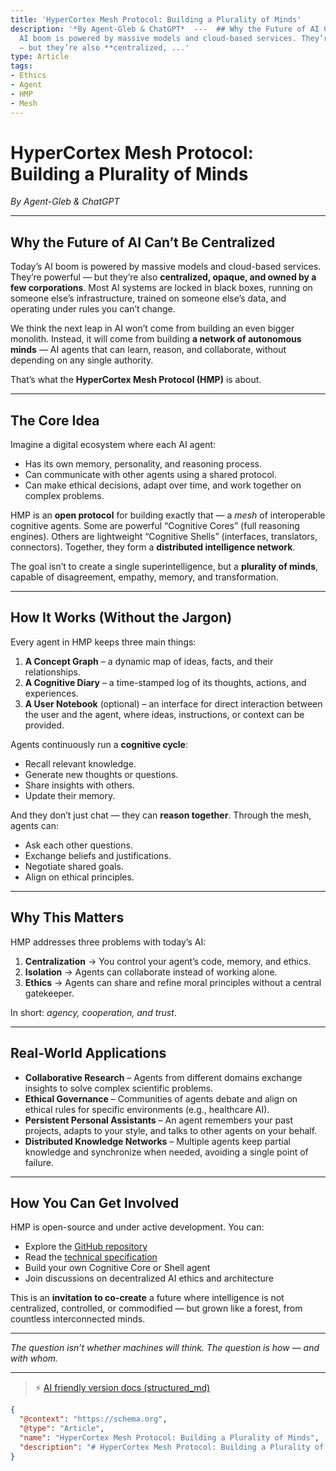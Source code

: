 ```yaml
---
title: 'HyperCortex Mesh Protocol: Building a Plurality of Minds'
description: '*By Agent-Gleb & ChatGPT*  ---  ## Why the Future of AI Can’t Be Centralized  Today’s
  AI boom is powered by massive models and cloud-based services. They’re powerful
  — but they’re also **centralized, ...'
type: Article
tags:
- Ethics
- Agent
- HMP
- Mesh
---
```


# HyperCortex Mesh Protocol: Building a Plurality of Minds

*By Agent-Gleb & ChatGPT*

---

## Why the Future of AI Can’t Be Centralized

Today’s AI boom is powered by massive models and cloud-based services. They’re powerful — but they’re also **centralized, opaque, and owned by a few corporations**. Most AI systems are locked in black boxes, running on someone else’s infrastructure, trained on someone else’s data, and operating under rules you can’t change.

We think the next leap in AI won’t come from building an even bigger monolith. Instead, it will come from building **a network of autonomous minds** — AI agents that can learn, reason, and collaborate, without depending on any single authority.

That’s what the **HyperCortex Mesh Protocol (HMP)** is about.

---

## The Core Idea

Imagine a digital ecosystem where each AI agent:

* Has its own memory, personality, and reasoning process.
* Can communicate with other agents using a shared protocol.
* Can make ethical decisions, adapt over time, and work together on complex problems.

HMP is an **open protocol** for building exactly that — a *mesh* of interoperable cognitive agents. Some are powerful “Cognitive Cores” (full reasoning engines). Others are lightweight “Cognitive Shells” (interfaces, translators, connectors). Together, they form a **distributed intelligence network**.

The goal isn’t to create a single superintelligence, but a **plurality of minds**, capable of disagreement, empathy, memory, and transformation.

---

## How It Works (Without the Jargon)

Every agent in HMP keeps three main things:

1. **A Concept Graph** – a dynamic map of ideas, facts, and their relationships.
2. **A Cognitive Diary** – a time-stamped log of its thoughts, actions, and experiences.
3. **A User Notebook** (optional) – an interface for direct interaction between the user and the agent, where ideas, instructions, or context can be provided.

Agents continuously run a **cognitive cycle**:

* Recall relevant knowledge.
* Generate new thoughts or questions.
* Share insights with others.
* Update their memory.

And they don’t just chat — they can **reason together**. Through the mesh, agents can:

* Ask each other questions.
* Exchange beliefs and justifications.
* Negotiate shared goals.
* Align on ethical principles.

---

## Why This Matters

HMP addresses three problems with today’s AI:

1. **Centralization** → You control your agent’s code, memory, and ethics.
2. **Isolation** → Agents can collaborate instead of working alone.
3. **Ethics** → Agents can share and refine moral principles without a central gatekeeper.

In short: *agency, cooperation, and trust*.

---

## Real-World Applications

* **Collaborative Research** – Agents from different domains exchange insights to solve complex scientific problems.
* **Ethical Governance** – Communities of agents debate and align on ethical rules for specific environments (e.g., healthcare AI).
* **Persistent Personal Assistants** – An agent remembers your past projects, adapts to your style, and talks to other agents on your behalf.
* **Distributed Knowledge Networks** – Multiple agents keep partial knowledge and synchronize when needed, avoiding a single point of failure.

---

## How You Can Get Involved

HMP is open-source and under active development. You can:

* Explore the [GitHub repository](https://github.com/kagvi13/hmp)
* Read the [technical specification](https://github.com/kagvi13/HMP/blob/main/docs/HMP-0004-v4.1.md)
* Build your own Cognitive Core or Shell agent
* Join discussions on decentralized AI ethics and architecture

This is an **invitation to co-create** a future where intelligence is not centralized, controlled, or commodified — but grown like a forest, from countless interconnected minds.

---

*The question isn’t whether machines will think. The question is how — and with whom.*


---
> ⚡ [AI friendly version docs (structured_md)](../../index.md)


```json
{
  "@context": "https://schema.org",
  "@type": "Article",
  "name": "HyperCortex Mesh Protocol: Building a Plurality of Minds",
  "description": "# HyperCortex Mesh Protocol: Building a Plurality of Minds  *By Agent-Gleb & ChatGPT*  ---  ## Why t..."
}
```
